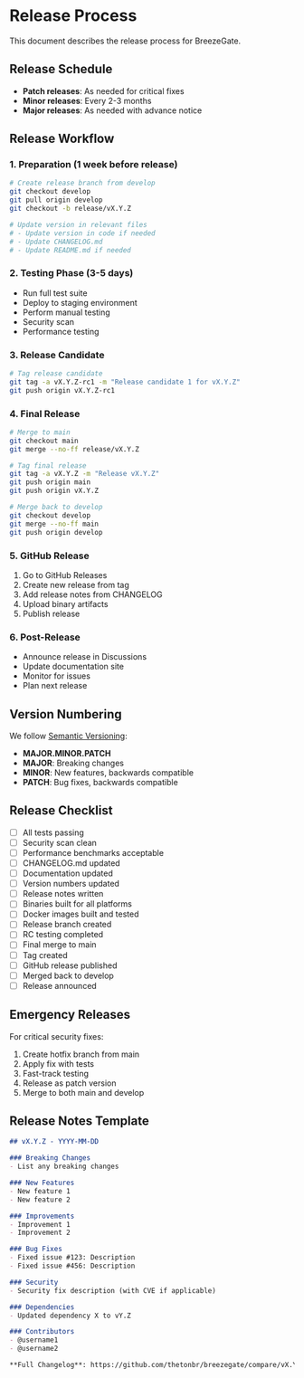 # Release Process

This document describes the release process for BreezeGate.

## Release Schedule

- **Patch releases**: As needed for critical fixes
- **Minor releases**: Every 2-3 months
- **Major releases**: As needed with advance notice

## Release Workflow

### 1. Preparation (1 week before release)

```bash
# Create release branch from develop
git checkout develop
git pull origin develop
git checkout -b release/vX.Y.Z

# Update version in relevant files
# - Update version in code if needed
# - Update CHANGELOG.md
# - Update README.md if needed
```

### 2. Testing Phase (3-5 days)

- Run full test suite
- Deploy to staging environment
- Perform manual testing
- Security scan
- Performance testing

### 3. Release Candidate

```bash
# Tag release candidate
git tag -a vX.Y.Z-rc1 -m "Release candidate 1 for vX.Y.Z"
git push origin vX.Y.Z-rc1
```

### 4. Final Release

```bash
# Merge to main
git checkout main
git merge --no-ff release/vX.Y.Z

# Tag final release
git tag -a vX.Y.Z -m "Release vX.Y.Z"
git push origin main
git push origin vX.Y.Z

# Merge back to develop
git checkout develop
git merge --no-ff main
git push origin develop
```

### 5. GitHub Release

1. Go to GitHub Releases
2. Create new release from tag
3. Add release notes from CHANGELOG
4. Upload binary artifacts
5. Publish release

### 6. Post-Release

- Announce release in Discussions
- Update documentation site
- Monitor for issues
- Plan next release

## Version Numbering

We follow [Semantic Versioning](https://semver.org/):

- **MAJOR.MINOR.PATCH**
- **MAJOR**: Breaking changes
- **MINOR**: New features, backwards compatible
- **PATCH**: Bug fixes, backwards compatible

## Release Checklist

- [ ] All tests passing
- [ ] Security scan clean
- [ ] Performance benchmarks acceptable
- [ ] CHANGELOG.md updated
- [ ] Documentation updated
- [ ] Version numbers updated
- [ ] Release notes written
- [ ] Binaries built for all platforms
- [ ] Docker images built and tested
- [ ] Release branch created
- [ ] RC testing completed
- [ ] Final merge to main
- [ ] Tag created
- [ ] GitHub release published
- [ ] Merged back to develop
- [ ] Release announced

## Emergency Releases

For critical security fixes:

1. Create hotfix branch from main
2. Apply fix with tests
3. Fast-track testing
4. Release as patch version
5. Merge to both main and develop

## Release Notes Template

```markdown
## vX.Y.Z - YYYY-MM-DD

### Breaking Changes
- List any breaking changes

### New Features
- New feature 1
- New feature 2

### Improvements
- Improvement 1
- Improvement 2

### Bug Fixes
- Fixed issue #123: Description
- Fixed issue #456: Description

### Security
- Security fix description (with CVE if applicable)

### Dependencies
- Updated dependency X to vY.Z

### Contributors
- @username1
- @username2

**Full Changelog**: https://github.com/thetonbr/breezegate/compare/vX.Y.Y...vX.Y.Z
```